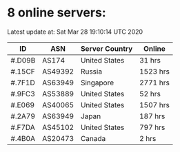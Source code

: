 # 8 online servers:

Latest update at: Sat Mar 28 19:10:14 UTC 2020

| ID | ASN | Server Country | Online |
| -- | --- | -------------- | ------ |
| #.D09B | AS174 | United States | 31 hrs |
| #.15CF | AS49392 | Russia | 1523 hrs |
| #.7F1D | AS63949 | Singapore | 2771 hrs |
| #.9FC3 | AS53889 | United States | 52 hrs |
| #.E069 | AS40065 | United States | 1507 hrs |
| #.2A79 | AS63949 | Japan | 187 hrs |
| #.F7DA | AS45102 | United States | 797 hrs |
| #.4B0A | AS20473 | Canada | 2 hrs |


